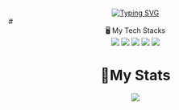 


# <div align="center">
<div align="center"> <a href="https://git.io/typing-svg"><img src="https://readme-typing-svg.demolab.com?font=Fira+Code&size=35&duration=3000&pause=1000&color=000000&width=435&lines=Back-End+Developer;Wangyu" alt="Typing SVG" /></a>
</div>
# <div align="center">🖥️ My Tech Stacks
<div align="center">
<img src="https://img.shields.io/badge/c-%2300599C.svg?style=for-the-badge&logo=c&logoColor=white"/></a>
<img src="https://img.shields.io/badge/java-007396?style=for-the-badge&logo=java&logoColor=white"></a>
<img src="https://img.shields.io/badge/mariaDB-003545?style=for-the-badge&logo=mariaDB&logoColor=white"></a>
<img src="https://img.shields.io/badge/spring-6DB33F?style=for-the-badge&logo=spring&logoColor=white"></a>
<img src="https://img.shields.io/badge/springboot-6DB33F?style=for-the-badge&logo=springboot&logoColor=white"></a>
</div>
</div>

# <div align="center">👏My Stats
<div align="center"><img src="https://github-readme-stats.vercel.app/api?username=pea06&show_icons=true&theme=radical"/></a></div>
</div>
